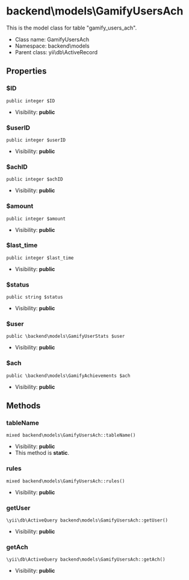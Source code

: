 backend\models\GamifyUsersAch
===============

This is the model class for table &quot;gamify_users_ach&quot;.




* Class name: GamifyUsersAch
* Namespace: backend\models
* Parent class: yii\db\ActiveRecord





Properties
----------


### $ID

    public integer $ID





* Visibility: **public**


### $userID

    public integer $userID





* Visibility: **public**


### $achID

    public integer $achID





* Visibility: **public**


### $amount

    public integer $amount





* Visibility: **public**


### $last_time

    public integer $last_time





* Visibility: **public**


### $status

    public string $status





* Visibility: **public**


### $user

    public \backend\models\GamifyUserStats $user





* Visibility: **public**


### $ach

    public \backend\models\GamifyAchievements $ach





* Visibility: **public**


Methods
-------


### tableName

    mixed backend\models\GamifyUsersAch::tableName()





* Visibility: **public**
* This method is **static**.




### rules

    mixed backend\models\GamifyUsersAch::rules()





* Visibility: **public**




### getUser

    \yii\db\ActiveQuery backend\models\GamifyUsersAch::getUser()





* Visibility: **public**




### getAch

    \yii\db\ActiveQuery backend\models\GamifyUsersAch::getAch()





* Visibility: **public**


